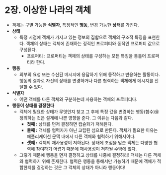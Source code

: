 # 2장. 이상한 나라의 객체

- 객체는 구별 가능한 **식별자**, 특징적인 **행동**, 변경 가능한 **상태**를 가진다.
- **상태**
  - 특정 시점에 객체가 가지고 있는 정보의 집합으로 객체의 구조적 특징을 표현한다. 객체의 상태는 객체에 존재하는 정적인 프로퍼티와 동적인 프로퍼티 값으로 구성된다.
    - 프로퍼티 : 프로퍼티는 객체의 상태를 구성하는 모든 특징을 통틀어 프로퍼티라 한다.
- **행동**
  - 외부의 요청 또는 수신된 메시지에 응답하기 위해 동작하고 반응하는 활동이다. 행동의 결과로 자신의 상태를 변경하거나 다른 협력하는 객체에게 메시지를 전달할 수 있다.
- **식별자**
  - 어떤 객체를 다른 객체와 구분하는데 사용하는 객체의 프로퍼티다.
- **행동이 상태를 결정한다**
  - 객체에 필요한 상태가 무엇인지 찾고 그 후에 특정 값을 변경하는 행동(함수)을 정의하는 것은 설계에 나쁜 영향을 준다. 그 이유는 다음과 같다.
    - **첫째 :** 상태를 먼저 결정하면 캡슐화가 저해된다.
    - **둘째 :** 객체를 협력자가 아닌 고립된 섬으로 만든다. 객체가 필요한 이유는 애플리케이션 문맥 내에서 다른 객체와 협력하기 위해서이다.
    - **셋째 :** 객체의 재사용성이 저하된다. 상태에 초점을 맞춘 객체는 다양한 협력에 참여하기 어렵기 때문에 재사용성이 저하될 수밖에 없다.
  - 그렇기 때문에 행동을 먼저 결정하고 상태를 나중에 결정하라! 객체는 다른 객체와 협력하기 위해 존재한다. 협력은 행동을 통해서만 가능하기 때문에 객체가 적합한지를 결정하는 것은 그 객체의 상태가 아니라 행동이다!
